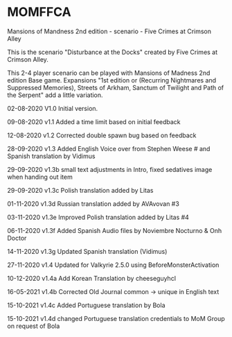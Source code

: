 # MOMFFCA
Mansions of Mandness 2nd edition - scenario - Five Crimes at Crimson Alley

This is the scenario "Disturbance at the Docks" created by Five Crimes at Crimson Alley.

This 2-4 player scenario can be played with Mansions of Madness 2nd edition Base game. Expansions "1st edition or (Recurring Nightmares and Suppressed Memories), Streets of Arkham, Sanctum of Twilight and Path of the Serpent" add a little variation.


02-08-2020  V1.0 Initial version.

09-08-2020  v1.1 Added a time limit based on initial feedback

12-08-2020  v1.2 Corrected double spawn bug based on feedback

28-09-2020  v1.3 Added English Voice over from Stephen Weese # and Spanish translation by Vidimus

29-09-2020  v1.3b small text adjustments in Intro, fixed sedatives image when handing out item

29-09-2020  v1.3c Polish translation added by Litas

01-11-2020  v1.3d Russian translation added by AVAvovan #3

03-11-2020  v1.3e Improved Polish translation added by Litas #4

06-11-2020  v1.3f Added Spanish Audio files by Noviembre Nocturno & Onh Doctor

14-11-2020  v1.3g Updated Spanish translation (Vidimus)

27-11-2020  v1.4 Updated for Valkyrie 2.5.0 using BeforeMonsterActivation

10-12-2020  v1.4a Add Korean Translation by cheeseguyhcl

16-05-2021  v1.4b Corrected Old Journal common -> unique in English text

15-10-2021  v1.4c Added Portuguese translation by Bola

15-10-2021  v1.4d changed Portuguese translation credentials to MoM Group on request of Bola
